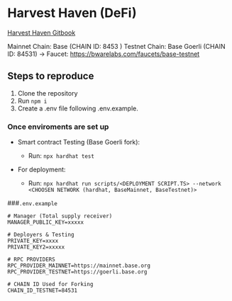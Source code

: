 # Harvest Haven (DeFi)

<a href="https://harvesthaven.gitbook.io/" target="_blank">Harvest Haven Gitbook</a>

Mainnet Chain: Base (CHAIN ID: 8453 )
Testnet Chain: Base Goerli (CHAIN ID: 84531) -> Faucet: https://bwarelabs.com/faucets/base-testnet

## Steps to reproduce

1. Clone the repository
2. Run `npm i`
3. Create a .env file following .env.example.

### Once enviroments are set up

- Smart contract Testing (Base Goerli fork):

  - Run: `npx hardhat test`

- For deployment:
  - Run: `npx hardhat run scripts/<DEPLOYMENT SCRIPT.TS> --network <CHOOSEN NETWORK (hardhat, BaseMainnet, BaseTestnet)>`

###`.env.example`

```.env
# Manager (Total supply receiver)
MANAGER_PUBLIC_KEY=xxxxx

# Deployers & Testing
PRIVATE_KEY=xxxx
PRIVATE_KEY2=xxxxx

# RPC PROVIDERS
RPC_PROVIDER_MAINNET=https://mainnet.base.org
RPC_PROVIDER_TESTNET=https://goerli.base.org

# CHAIN ID Used for Forking
CHAIN_ID_TESTNET=84531
```
